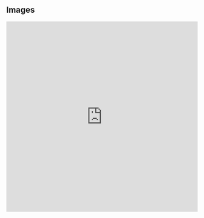 ## Images

<iframe src="https://drive.google.com/embeddedfolderview?id=1m2ZnuFK0BUGeozVG5K4NKPVOKoDVSmAy#grid" width="100%" height="500" frameborder="0"></iframe>

